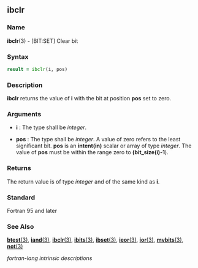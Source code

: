 ## ibclr

### **Name**

**ibclr**(3) - \[BIT:SET\] Clear bit

### **Syntax**

```fortran
result = ibclr(i, pos)
```

### **Description**

**ibclr** returns the value of **i** with the bit at position **pos** set to zero.

### **Arguments**

- **i**
  : The type shall be _integer_.

- **pos**
  : The type shall be _integer_. A value of zero refers to the least
  significant bit. **pos** is an **intent(in)** scalar or array of type
  _integer_. The value of **pos** must be within the range zero to
  **(bit_size(i)-1**).

### **Returns**

The return value is of type _integer_ and of the same kind as **i**.

### **Standard**

Fortran 95 and later

### **See Also**

[**btest**(3)](BTEST),
[**iand**(3)](IAND),
[**ibclr**(3)](IBCLR),
[**ibits**(3)](IBITS),
[**ibset**(3)](IBSET),
[**ieor**(3)](IEOR),
[**ior**(3)](IOR),
[**mvbits**(3)](MVBITS),
[**not**(3)](NOT)

_fortran-lang intrinsic descriptions_
